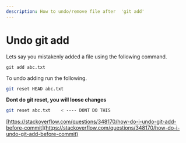 ```yaml
---
description: How to undo/remove file after  'git add'
---
```


# Undo git add

Lets say you mistakenly added a file using the following command.

```text
git add abc.txt
```

To undo adding run the following. 

```bash
git reset HEAD abc.txt
```

**Dont do git reset, you will loose changes** 

```bash
git reset abc.txt    < ---- DONT DO THIS
```

[https://stackoverflow.com/questions/348170/how-do-i-undo-git-add-before-commit](https://stackoverflow.com/questions/348170/how-do-i-undo-git-add-before-commit)

